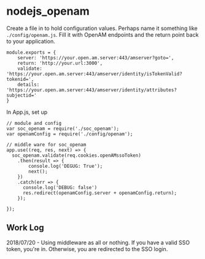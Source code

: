 # nodejs_openam





Create a file in to hold configuration values. Perhaps name it something like `./config/openam.js`. Fill it with 
OpenAM endpoints and the return point back to your application.

```
module.exports = {
    server: 'https://your.open.am.server:443/amserver?goto=',
    return: 'http://your.url:3000',
    validate: 'https://your.open.am.server:443/amserver/identity/isTokenValid?tokenid=',
    details: 'https://your.open.am.server:443/amserver/identity/attributes?subjectid='
} 

```


In App.js, set up 
```
// module and config
var soc_openam = require('./soc_openam');
var openamConfig = require('./config/openam');

// middle ware for soc_openam
app.use((req, res, next) => {
  soc_openam.validate(req.cookies.openAMssoToken)
    .then(result => {
        console.log('DEGUG: True');
        next();
    })
    .catch(err => {
      console.log('DEBUG: false')
      res.redirect(openamConfig.server + openamConfig.return);
    });
    
});
```


## Work Log
2018/07/20 - Using middleware as all or nothing. If you have a valid SSO token, you're in. Otherwise, you are redirected to the SSO login. 
